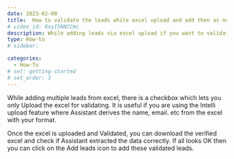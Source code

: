 ```yaml
---
date: 2023-02-08
title:  How to validate the leads while excel upload and add then as next action 
# video_id: 6xyI5NNCCmc
description: While adding leads via excel upload if you want to validate the leads then you need to upload the excel which gets validated automatically.You may check the excel uploaded and then add the leads using Add leads icon.
type: How-to
# sidebar:

categories:
  - How-To
# set: getting-started
# set_order: 3
---
```

While adding multiple leads from excel, there is a checkbox which lets you only Upload the excel for validating. It is useful if you are using the Intelli upload feature where Assistant derives the name, email. etc from the excel with your format. 

Once the excel is uploaded and Validated, you can download the verified excel and check if Assistant extracted the data correctly. If all looks OK then you can click on the Add leads icon to add these validated leads.
